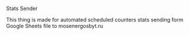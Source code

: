 Stats Sender

This thing is made for automated scheduled counters stats sending form Google Sheets file to mosenergosbyt.ru

